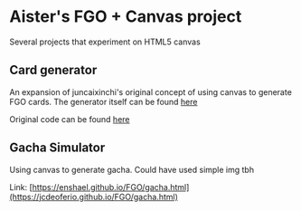 # Aister's FGO + Canvas project
Several projects that experiment on HTML5 canvas

## Card generator

An expansion of juncaixinchi's original concept of using canvas to generate FGO cards. The generator itself can be found [here](https://enshael.github.io/FGO/fgo.html)

Original code can be found [here](https://github.com/juncaixinchi/FGO)

## Gacha Simulator

Using canvas to generate gacha. Could have used simple img tbh

Link: [https://enshael.github.io/FGO/gacha.html](https://jcdeoferio.github.io/FGO/gacha.html)
